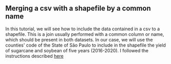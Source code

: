 ## Merging a csv with a shapefile by a common name
In this tutorial, we will see how to include the data contained in a csv to a shapefile. This is a join usually performed with a common column or name, which should be present in both datasets. In our case, we will use the counties' code of the State of São Paulo to include in the shapefile the yield of sugarcane and soybean of five years (2016-2020).
I followed the instructions described [here](https://deepnote.com/@siew-sook-yan/Python-Merge-CSV-and-Shapefile-QPJtLgd5SPW7oVQ1Xryshg)
